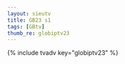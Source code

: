 ```yaml
--- 
layout: sieutv
title: GB23 s1
tags: [GBtv]
thumb_re: globiptv23
---
```

{% include tvadv key="globiptv23" %} 
